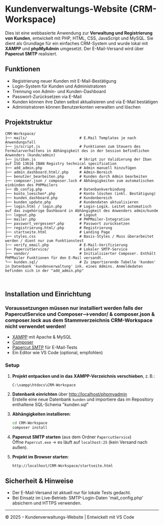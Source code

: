 # Kundenverwaltungs-Website (CRM-Workspace)

Dies ist eine webbasierte Anwendung zur **Verwaltung und Registrierung von Kunden**, entwickelt mit PHP, HTML, CSS, JavaScript und MySQL. Sie dient als Grundlage für ein einfaches CRM-System und wurde lokal mit **XAMPP** und **phpMyAdmin** umgesetzt. Der E-Mail-Versand wird über **Papercut SMTP** realisiert.

##  Funktionen

- Registrierung neuer Kunden mit E-Mail-Bestätigung
- Login-System für Kunden und Administratoren
- Trennung von Admin- und Kunden-Dashboard
- Passwort-Zurücksetzen via E-Mail
- Kunden können ihre Daten selbst aktualisieren und via E-Mail bestätigen
- Administratoren können Benutzerkonten verwalten und löschen

##  Projektstruktur

```
CRM-Workspace/
├── mails/                        # E.Mail Templates je nach Anwendungsfall
├── js/script.js                  # Funktionen zum Steuern des Formularverhaltens in Abhängigkeit des in der Session befindlichen Anwenders (kunde/admin)
├── js/iban.js                    # Skript zur Validierung der Iban auf ISO 13616 IBAN Registry technical specification
├── add_admin.php                 # Admin manuell hinzufügen
├── admin_dashboard.html/.php     # Admin-Bereich
├── benutzer_bearbeiten.php       # Kunden durch Admin bearbeiten
├── composer.json / composer.lock # Abhängigkeiten zum automatischen einbinden des PHPMailers
├── db_config.php                 # Datenbankverbindung
├── konto_loeschen*.php           # Konto löschen (inkl. Bestätigung)
├── kunden_dashboard.php          # Kundenbereich
├── kunden_update.php             # Kundendaten aktualisieren
├── login.html / login.php        # Login-Logik. Leitet automatisch auf das zugehörige Dashboard in Abhängigkeit des Anwenders admin/kunde
├── logout.php                    # Logout
├── mailer.php                    # PHPMailer-Integration
├── passwort_vergessen*.php       # Passwort zurücksetzen
├── registrierung.html/.php       # Registrierung
├── startseite.html               # Landing Page
├── styles.css                    # Basis-Styles / Muss überarbeitet werden / dient nur zum Funktionstest
├── verify_email.php              # E-Mail-Verifizierung
├── PapercutService/              # Lokaler SMTP-Service 
├── vendor/                       # Initialisierter Composer. Enthält PHPMailer Funktionen für den E-Mail versandt.
└── kunden.sql/                   # Zu importierende Tabelle 'kunden' in Datenbank 'kundenverwaltung' ink. eines Admins. Anmeldedaten befinden sich in der "add_admin.php"

 
```

##  Installation und Einrichtung

### Voraussetzungen müssen nur installiert werden falls der PapercutService und Composer-->vendor/ & composer.json & composer.lock aus dem Stammverzeichnis CRM-Workspace nicht verwendet werden!

- [XAMPP](https://www.apachefriends.org/index.html) mit Apache & MySQL
- [Composer](https://getcomposer.org/)
- [Papercut SMTP](https://github.com/ChangemakerStudios/Papercut-SMTP) für E-Mail-Tests
- Ein Editor wie VS Code (optional, empfohlen) 

### Setup

1. **Projekt entpacken und in das XAMPP-Verzeichnis verschieben**, z. B.:

   ```bash
   C:\xampp\htdocs\CRM-Workspace
   ```

2. **Datenbank einrichten** über [http://localhost/phpmyadmin](http://localhost/phpmyadmin)  
   Erstelle eine neue Datenbank `kunden` und importiere das im Repository enthaltene SQL-Schema "kunden.sql"

3. **Abhängigkeiten installieren**:

   ```bash
   cd CRM-Workspace
   composer install
   ```

4. **Papercut SMTP starten** (aus dem Ordner `PapercutService`)  
   Öffne `Papercut.exe` → es läuft auf `localhost:25` (kein Versand nach außen).

5. **Projekt im Browser starten**:

   ```
   http://localhost/CRM-Workspace/startseite.html
   ```

##  Sicherheit & Hinweise

- Der E-Mail-Versand ist aktuell nur für lokale Tests gedacht.
- Bei Einsatz im Live-Betrieb: SMTP-Login-Daten 'mail_config.php' absichern und HTTPS verwenden.

---

© 2025 – Kundenverwaltungs-Website | Entwickelt mit VS Code
